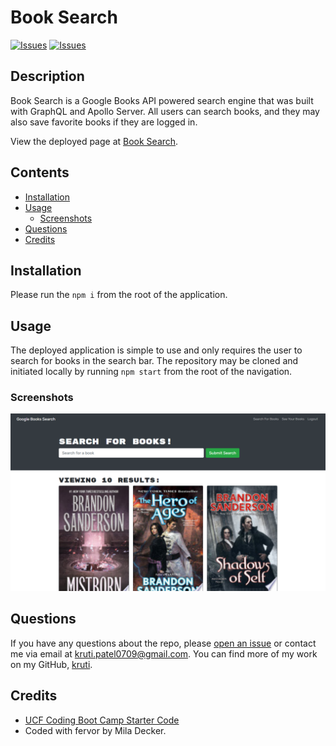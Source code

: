 # Book Search
[![Issues](https://img.shields.io/github/issues/krutipatel07/Book-search-engine)](https://github.com/krutipatel07/Book-search-engine/issues) [![Issues](https://img.shields.io/github/contributors/krutipatel07/Book-search-engine)](https://github.com/krutipatel07/Book-search-engine/graphs/contributors) 

## Description
Book Search is a Google Books API powered search engine that was built with GraphQL and Apollo Server.  All users can search books, and they may also save favorite books if they are logged in.
            
View the deployed page at [Book Search](https://google-book-search-kp.herokuapp.com/).

## Contents
* [Installation](#Installation)
* [Usage](#Usage)
   * [Screenshots](#Screenshots)
* [Questions](#Questions)
* [Credits](#Credits)


## Installation
Please run the `npm i` from the root of the application.
    
## Usage
The deployed application is simple to use and only requires the user to search for books in the search bar.  The repository may be cloned and initiated locally by running `npm start` from the root of the navigation.
    
### Screenshots
![Book Search, a Google Books API powered search engine.](/assets/images/screenshot.png)

## Questions
If you have any questions about the repo, please [open an issue](https://github.com/krutipatel07/Book-search-engine/issues) or contact me via email at kruti.patel0709@gmail.com. You can find more of my work on my GitHub, [kruti](https://github.com/krutipatel07/).
    
## Credits
* [UCF Coding Boot Camp Starter Code](https://github.com/coding-boot-camp/solid-broccoli)
* Coded with fervor by Mila Decker.